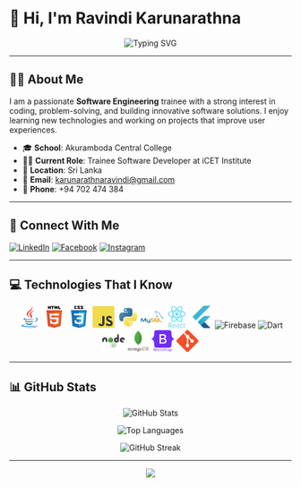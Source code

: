 # 👋 Hi, I'm Ravindi Karunarathna

<div align="center">
  <img src="https://readme-typing-svg.demolab.com?font=Fira+Code&size=25&pause=1000&color=39FF14&center=true&vCenter=true&width=490&lines=%3E+Welcome+to+my+GitHub+profile...!" alt="Typing SVG" />
</div>

---

## 🙋‍♀️ About Me

I am a passionate **Software Engineering** trainee with a strong interest in coding, problem-solving, and building innovative software solutions. I enjoy learning new technologies and working on projects that improve user experiences.

- 🎓 **School**: Akuramboda Central College  
- 👩‍💻 **Current Role**: Trainee Software Developer at iCET Institute  
- 📍 **Location**: Sri Lanka  
- 📧 **Email**: karunarathnaravindi@gmail.com  
- 📱 **Phone**: +94 702 474 384  

---

## 🤝 Connect With Me

[![LinkedIn](https://img.shields.io/badge/LinkedIn-blue?logo=linkedin&logoColor=white)](https://linkedin.com/in/ravindi%20karunarathna)
[![Facebook](https://img.shields.io/badge/Facebook-blue?logo=facebook&logoColor=white)](https://fb.com/ravindi%20karunarathna)
[![Instagram](https://img.shields.io/badge/Instagram-purple?logo=instagram&logoColor=white)](https://instagram.com/ravindi%20karunarathna)

---

## 💻 Technologies That I Know

<p align="center">
  <img src="https://raw.githubusercontent.com/devicons/devicon/master/icons/java/java-original.svg" alt="Java" width="40"/>
  <img src="https://raw.githubusercontent.com/devicons/devicon/master/icons/html5/html5-original-wordmark.svg" alt="HTML" width="40"/>
  <img src="https://raw.githubusercontent.com/devicons/devicon/master/icons/css3/css3-original-wordmark.svg" alt="CSS" width="40"/>
  <img src="https://raw.githubusercontent.com/devicons/devicon/master/icons/javascript/javascript-original.svg" alt="JavaScript" width="40"/>
  <img src="https://raw.githubusercontent.com/devicons/devicon/master/icons/python/python-original.svg" alt="Python" width="40"/>
  <img src="https://raw.githubusercontent.com/devicons/devicon/master/icons/mysql/mysql-original-wordmark.svg" alt="MySQL" width="40"/>
  <img src="https://raw.githubusercontent.com/devicons/devicon/master/icons/react/react-original-wordmark.svg" alt="React" width="40"/>
  <img src="https://raw.githubusercontent.com/devicons/devicon/master/icons/flutter/flutter-original.svg" alt="Flutter" width="40"/>
  <img src="https://www.vectorlogo.zone/logos/firebase/firebase-icon.svg" alt="Firebase" width="40"/>
  <img src="https://www.vectorlogo.zone/logos/dartlang/dartlang-icon.svg" alt="Dart" width="40"/>
  <img src="https://raw.githubusercontent.com/devicons/devicon/master/icons/nodejs/nodejs-original-wordmark.svg" alt="Node.js" width="40"/>
  <img src="https://raw.githubusercontent.com/devicons/devicon/master/icons/mongodb/mongodb-original-wordmark.svg" alt="MongoDB" width="40"/>
  <img src="https://raw.githubusercontent.com/devicons/devicon/master/icons/bootstrap/bootstrap-plain-wordmark.svg" alt="Bootstrap" width="40"/>
  <img src="https://raw.githubusercontent.com/devicons/devicon/master/icons/git/git-original.svg" alt="Git" width="40"/>
  <!-- Add more icons as needed -->
</p>

---

## 📊 GitHub Stats

<p align="center">
  <img src="https://github-readme-stats.vercel.app/api?username=ravindikarunarathna&show_icons=true&locale=en" alt="GitHub Stats"/>
</p>

<p align="center">
  <img src="https://github-readme-stats.vercel.app/api/top-langs?username=ravindikarunarathna&show_icons=true&locale=en&layout=compact" alt="Top Languages"/>
</p>

<p align="center">
  <img src="https://github-readme-streak-stats.herokuapp.com/?user=ravindikarunarathna" alt="GitHub Streak"/>
</p>

---

<p align="center">
  <img src="https://user-images.githubusercontent.com/73097560/115834477-dbab4500-a447-11eb-908a-139a6edaec5c.gif">
</p>
